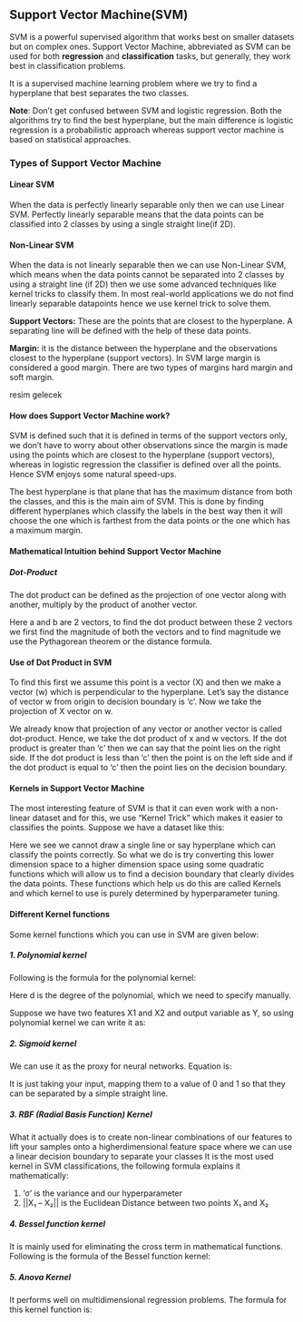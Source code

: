 ## **Support Vector Machine(SVM)** ##

SVM is a powerful supervised algorithm that works best on smaller datasets but on complex ones. Support
Vector Machine, abbreviated as SVM can be used for both **regression** and **classification** tasks, but
generally, they work best in classification problems.

It is a supervised machine learning problem where we try to find a hyperplane that best separates the two classes. 

**Note**: Don’t get confused between SVM and logistic regression. Both the algorithms try to find the best hyperplane, but the
main difference is logistic regression is a probabilistic approach whereas support vector machine is based on statistical approaches.

### Types of Support Vector Machine ###

#### Linear SVM ####
When the data is perfectly linearly separable only then we can use Linear SVM. Perfectly linearly
separable means that the data points can be classified into 2 classes by using a single straight line(if 2D).

#### Non-Linear SVM ####
When the data is not linearly separable then we can use Non-Linear SVM, which means when the data points cannot be separated into 
2 classes by using a straight line (if 2D) then we use some advanced techniques like kernel tricks to classify them. 
In most real-world applications we do not find linearly separable datapoints hence we use kernel trick to solve them.

**Support Vectors:** These are the points that are closest to the hyperplane. A separating line will be defined with the help of these data points.

**Margin:** it is the distance between the hyperplane and the observations closest to the hyperplane (support vectors). In SVM large margin is considered a good margin. 
There are two types of margins hard margin and soft margin. 

resim gelecek

#### How does Support Vector Machine work? ####

SVM is defined such that it is defined in terms of the support vectors only, we don’t have to worry about
other observations since the margin is made using the points which are closest to the hyperplane (support
vectors), whereas in logistic regression the classifier is defined over all the points. Hence SVM enjoys
some natural speed-ups.

The best hyperplane is that plane that has the maximum distance from both the classes, and this is the main aim of SVM. 
This is done by finding different hyperplanes which classify the labels in 
the best way then it will choose the one which is farthest from the data points or the one which has a maximum margin.

#### Mathematical Intuition behind Support Vector Machine ####

##### Dot-Product #####
The dot product can be defined as the projection of one vector along with another, multiply by the product of another vector.

Here a and b are 2 vectors, to find the dot product between these 2 vectors we first find the magnitude of both the vectors 
and to find magnitude we use the Pythagorean theorem or the distance formula.

#### Use of Dot Product in SVM ####

To find this first we assume this point is a vector (X) and then we make a vector (w) which is perpendicular
to the hyperplane. Let’s say the distance of vector w from origin to decision boundary is ‘c’. Now we take
the projection of X vector on w.

We already know that projection of any vector or another vector is called dot-product. Hence, we take the
dot product of x and w vectors. If the dot product is greater than ‘c’ then we can say that the point lies on the right side. If the dot product is less than ‘c’ then the point is on the left side and if the dot product is
equal to ‘c’ then the point lies on the decision boundary.

#### Kernels in Support Vector Machine ####

The most interesting feature of SVM is that it can even work with a non-linear dataset and for this, 
we use “Kernel Trick” which makes it easier to classifies the points. Suppose we have a dataset like this:

Here we see we cannot draw a single line or say hyperplane which can classify the points correctly. So
what we do is try converting this lower dimension space to a higher dimension space using some quadratic
functions which will allow us to find a decision boundary that clearly divides the data points. These
functions which help us do this are called Kernels and which kernel to use is purely determined by
hyperparameter tuning.

#### Different Kernel functions ####

Some kernel functions which you can use in SVM are given below:

##### 1. Polynomial kernel #####

Following is the formula for the polynomial kernel:


Here d is the degree of the polynomial, which we need to specify manually.

Suppose we have two features X1 and X2 and output variable as Y, so using polynomial kernel we can
write it as:

##### 2. Sigmoid kernel #####

We can use it as the proxy for neural networks. Equation is:

It is just taking your input, mapping them to a value of 0 and 1 so that they can be separated by a simple
straight line.

##### 3. RBF (Radial Basis Function) Kernel #####

What it actually does is to create non-linear combinations of our features to lift your samples onto a higherdimensional 
feature space where we can use a linear decision boundary to separate your classes 
It is the most used kernel in SVM classifications, the following formula explains it mathematically:

1. ‘σ’ is the variance and our hyperparameter
2. ||X₁ – X₂|| is the Euclidean Distance between two points X₁ and X₂


##### 4. Bessel function kernel #####

It is mainly used for eliminating the cross term in mathematical functions. Following is the formula of the Bessel function kernel:

##### 5. Anova Kernel #####

It performs well on multidimensional regression problems. The formula for this kernel function is:

